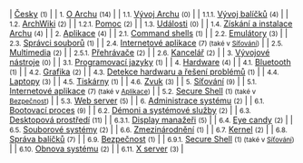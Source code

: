 | [Česky](/index.php/Category:%C4%8Cesky "Category:Česky") <small>(1)</small> |
| <small>1.</small> [O Archu](/index.php/Category:About_Arch_(%C4%8Cesky) "Category:About Arch (Česky)") <small>(14)</small> |
| <small>1.1.</small> [Vývoj Archu](/index.php/Category:Arch_development_(%C4%8Cesky) "Category:Arch development (Česky)") <small>(0)</small> |
| <small>1.1.1.</small> [Vývoj balíčků](/index.php/Category:Package_development_(%C4%8Cesky) "Category:Package development (Česky)") <small>(4)</small> |
| <small>1.2.</small> [ArchWiki](/index.php/Category:ArchWiki_(%C4%8Cesky) "Category:ArchWiki (Česky)") <small>(2)</small> |
| <small>1.2.1.</small> [Pomoc](/index.php/Category:Help_(%C4%8Cesky) "Category:Help (Česky)") <small>(2)</small> |
| <small>1.3.</small> [Události](/index.php/Category:Events_(%C4%8Cesky) "Category:Events (Česky)") <small>(0)</small> |
| <small>1.4.</small> [Získání a instalace Archu](/index.php/Category:Getting_and_installing_Arch_(%C4%8Cesky) "Category:Getting and installing Arch (Česky)") <small>(4)</small> |
| <small>2.</small> [Aplikace](/index.php/Category:Applications_(%C4%8Cesky) "Category:Applications (Česky)") <small>(4)</small> |
| <small>2.1.</small> [Command shells](/index.php/Category:Command_shells_(%C4%8Cesky) "Category:Command shells (Česky)") <small>(1)</small> |
| <small>2.2.</small> [Emulátory](/index.php/Category:Emulators_(%C4%8Cesky) "Category:Emulators (Česky)") <small>(3)</small> |
| <small>2.3.</small> [Správci souborů](/index.php/Category:File_managers_(%C4%8Cesky) "Category:File managers (Česky)") <small>(1)</small> |
| <small>2.4.</small> [Internetové aplikace](/index.php/Category:Internet_applications_(%C4%8Cesky) "Category:Internet applications (Česky)") <small>(7) (také v [Síťování](/index.php/Category:Networking_(%C4%8Cesky) "Category:Networking (Česky)"))</small> |
| <small>2.5.</small> [Multimedia](/index.php/Category:Multimedia_(%C4%8Cesky) "Category:Multimedia (Česky)") <small>(2)</small> |
| <small>2.5.1.</small> [Přehrávače](/index.php/Category:Multimedia_players_(%C4%8Cesky) "Category:Multimedia players (Česky)") <small>(2)</small> |
| <small>2.6.</small> [Kancelář](/index.php/Category:Office_(%C4%8Cesky) "Category:Office (Česky)") <small>(2)</small> |
| <small>3.</small> [Vývojové nástroje](/index.php/Category:Development_(%C4%8Cesky) "Category:Development (Česky)") <small>(0)</small> |
| <small>3.1.</small> [Programovací jazyky](/index.php/Category:Programming_languages_(%C4%8Cesky) "Category:Programming languages (Česky)") <small>(1)</small> |
| <small>4.</small> [Hardware](/index.php/Category:Hardware_(%C4%8Cesky) "Category:Hardware (Česky)") <small>(4)</small> |
| <small>4.1.</small> [Bluetooth](/index.php/Category:Bluetooth_(%C4%8Cesky) "Category:Bluetooth (Česky)") <small>(1)</small> |
| <small>4.2.</small> [Grafika](/index.php/Category:Graphics_(%C4%8Cesky) "Category:Graphics (Česky)") <small>(2)</small> |
| <small>4.3.</small> [Detekce hardwaru a řešení problémů](/index.php/Category:Hardware_detection_and_troubleshooting_(%C4%8Cesky) "Category:Hardware detection and troubleshooting (Česky)") <small>(1)</small> |
| <small>4.4.</small> [Laptopy](/index.php/Category:Laptops_(%C4%8Cesky) "Category:Laptops (Česky)") <small>(3)</small> |
| <small>4.5.</small> [Tiskárny](/index.php/Category:Printers_(%C4%8Cesky) "Category:Printers (Česky)") <small>(1)</small> |
| <small>4.6.</small> [Zvuk](/index.php/Category:Sound_(%C4%8Cesky) "Category:Sound (Česky)") <small>(3)</small> |
| <small>5.</small> [Síťování](/index.php/Category:Networking_(%C4%8Cesky) "Category:Networking (Česky)") <small>(9)</small> |
| <small>5.1.</small> [Internetové aplikace](/index.php/Category:Internet_applications_(%C4%8Cesky) "Category:Internet applications (Česky)") <small>(7) (také v [Aplikace](/index.php/Category:Applications_(%C4%8Cesky) "Category:Applications (Česky)"))</small> |
| <small>5.2.</small> [Secure Shell](/index.php/Category:Secure_Shell_(%C4%8Cesky) "Category:Secure Shell (Česky)") <small>(1) (také v [Bezpečnost](/index.php/Category:Security_(%C4%8Cesky) "Category:Security (Česky)"))</small> |
| <small>5.3.</small> [Web server](/index.php/Category:Web_server_(%C4%8Cesky) "Category:Web server (Česky)") <small>(5)</small> |
| <small>6.</small> [Administrace systému](/index.php/Category:System_administration_(%C4%8Cesky) "Category:System administration (Česky)") <small>(2)</small> |
| <small>6.1.</small> [Bootovací proces](/index.php/Category:Boot_process_(%C4%8Cesky) "Category:Boot process (Česky)") <small>(9)</small> |
| <small>6.2.</small> [Démoni a systémové služby](/index.php/Category:Daemons_and_system_services_(%C4%8Cesky) "Category:Daemons and system services (Česky)") <small>(2)</small> |
| <small>6.3.</small> [Desktopová prostředí](/index.php/Category:Desktop_environments_(%C4%8Cesky) "Category:Desktop environments (Česky)") <small>(11)</small> |
| <small>6.3.1.</small> [Display manažeři](/index.php/Category:Display_managers_(%C4%8Cesky) "Category:Display managers (Česky)") <small>(5)</small> |
| <small>6.4.</small> [Eye candy](/index.php/Category:Eye_candy_(%C4%8Cesky) "Category:Eye candy (Česky)") <small>(2)</small> |
| <small>6.5.</small> [Souborové systémy](/index.php/Category:File_systems_(%C4%8Cesky) "Category:File systems (Česky)") <small>(2)</small> |
| <small>6.6.</small> [Zmezinárodnění](/index.php/Category:Internationalization_(%C4%8Cesky) "Category:Internationalization (Česky)") <small>(1)</small> |
| <small>6.7.</small> [Kernel](/index.php/Category:Kernel_(%C4%8Cesky) "Category:Kernel (Česky)") <small>(2)</small> |
| <small>6.8.</small> [Správa balíčků](/index.php/Category:Package_management_(%C4%8Cesky) "Category:Package management (Česky)") <small>(7)</small> |
| <small>6.9.</small> [Bezpečnost](/index.php/Category:Security_(%C4%8Cesky) "Category:Security (Česky)") <small>(1)</small> |
| <small>6.9.1.</small> [Secure Shell](/index.php/Category:Secure_Shell_(%C4%8Cesky) "Category:Secure Shell (Česky)") <small>(1) (také v [Síťování](/index.php/Category:Networking_(%C4%8Cesky) "Category:Networking (Česky)"))</small> |
| <small>6.10.</small> [Obnova systému](/index.php/Category:System_recovery_(%C4%8Cesky) "Category:System recovery (Česky)") <small>(2)</small> |
| <small>6.11.</small> [X server](/index.php/Category:X_server_(%C4%8Cesky) "Category:X server (Česky)") <small>(3)</small> |